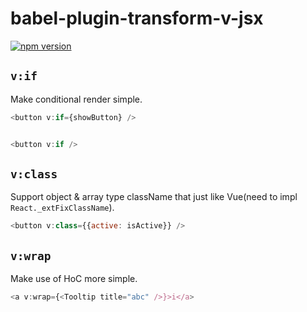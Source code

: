 # babel-plugin-transform-v-jsx

[![npm version](https://img.shields.io/npm/v/babel-plugin-transform-v-jsx.svg?style=flat-square)](https://www.npmjs.com/package/babel-plugin-transform-v-jsx)


## `v:if`

Make conditional render simple.

```js
<button v:if={showButton} />


<button v:if />
```

## `v:class`

Support object & array type className that just like Vue(need to impl `React._extFixClassName`).


```js
<button v:class={{active: isActive}} />
```

## `v:wrap`

Make use of HoC more simple.

```js
<a v:wrap={<Tooltip title="abc" />}>i</a>
```
